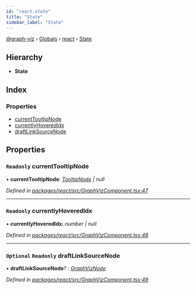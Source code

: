```yaml
---
id: "react.state"
title: "State"
sidebar_label: "State"
---
```


[@graph-viz](../index.md) › [Globals](../globals.md) › [react](../modules/react.md) › [State](react.state.md)

## Hierarchy

* **State**

## Index

### Properties

* [currentTooltipNode](react.state.md#readonly-currenttooltipnode)
* [currentlyHoveredIdx](react.state.md#readonly-currentlyhoveredidx)
* [draftLinkSourceNode](react.state.md#optional-readonly-draftlinksourcenode)

## Properties

### `Readonly` currentTooltipNode

• **currentTooltipNode**: *[TooltipNode](react.tooltipnode.md) | null*

*Defined in [packages/react/src/GraphVizComponent.tsx:47](https://github.com/uplevel-technology/graph-viz/blob/a1a88b4/packages/react/src/GraphVizComponent.tsx#L47)*

___

### `Readonly` currentlyHoveredIdx

• **currentlyHoveredIdx**: *number | null*

*Defined in [packages/react/src/GraphVizComponent.tsx:48](https://github.com/uplevel-technology/graph-viz/blob/a1a88b4/packages/react/src/GraphVizComponent.tsx#L48)*

___

### `Optional` `Readonly` draftLinkSourceNode

• **draftLinkSourceNode**? : *[GraphVizNode](../modules/react.md#graphviznode)*

*Defined in [packages/react/src/GraphVizComponent.tsx:49](https://github.com/uplevel-technology/graph-viz/blob/a1a88b4/packages/react/src/GraphVizComponent.tsx#L49)*
